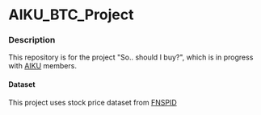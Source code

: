 # AIKU_BTC_Project
### Description
This repository is for the project "So.. should I buy?", which is in progress with [AIKU](https://aiku.notion.site/AIKU-b614c69220704b848758e5cf21a54238?pvs=74) members.

#### Dataset
This project uses stock price dataset from [FNSPID](https://huggingface.co/datasets/Zihan1004/FNSPID)
